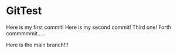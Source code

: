 # GitTest
Here is my first commit!
Here is my second commit!
Third one!
Forth commmmmit.....



Here is the main branch!!!










